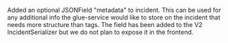 Added an optional JSONField "metadata" to incident. This can be used for any
additional info the glue-service would like to store on the incident that needs
more structure than tags. The field has been added to the V2
IncidentSerializer but we do not plan to expose it in the frontend.
